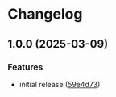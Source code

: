 # Changelog

## 1.0.0 (2025-03-09)


### Features

* initial release ([59e4d73](https://github.com/lkwr/cbor/commit/59e4d73953a5a331f26fe918f80935be517a4f2d))
